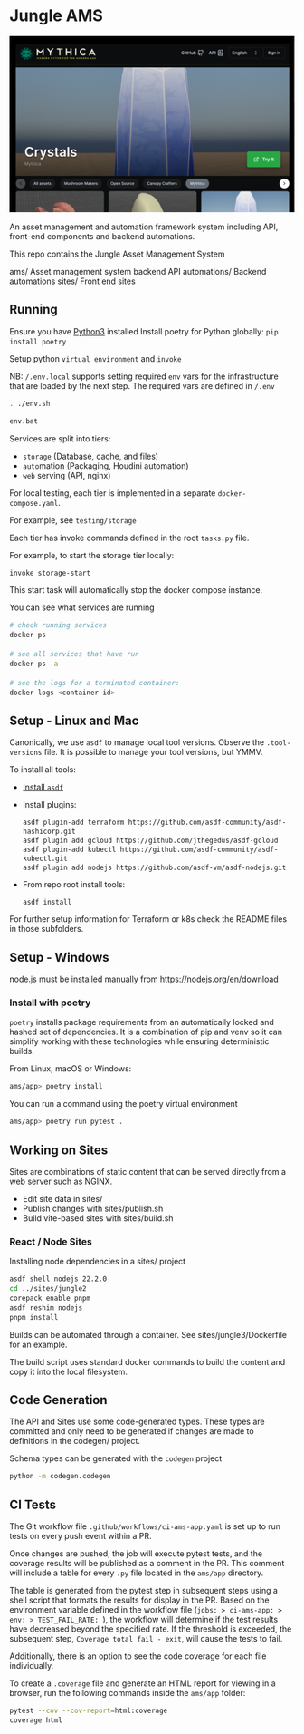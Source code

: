 # Jungle AMS

![Jungle Screenshot](docs/index-screenshot.png)

An asset management and automation framework system including API, front-end components and backend automations.

This repo contains the Jungle Asset Management System

ams/             Asset management system backend API
automations/     Backend automations
sites/           Front end sites

## Running

Ensure you have [Python3](https://python.org) installed 
Install poetry for Python globally:
`pip install poetry`

Setup python `virtual environment` and `invoke`

NB: `/.env.local` supports setting required `env` vars for the infrastructure that are loaded by the next step. The required vars are defined in `/.env`

```bash
. ./env.sh
```

```cmd
env.bat
```

Services are split into tiers:

* `storage` (Database, cache, and files)
* `auto`mation (Packaging, Houdini automation)
* `web` serving (API, nginx)

For local testing, each tier is implemented in a separate `docker-compose.yaml`.

For example, see `testing/storage`

Each tier has invoke commands defined in the root `tasks.py` file.

For example, to start the storage tier locally:

```bash
invoke storage-start
```

This start task will automatically stop the docker compose instance.

You can see what services are running

```bash
# check running services
docker ps

# see all services that have run
docker ps -a

# see the logs for a terminated container:
docker logs <container-id>
```

## Setup - Linux and Mac

Canonically, we use `asdf` to manage local tool versions. Observe the
`.tool-versions` file. It is possible to manage your tool versions, but YMMV.

To install all tools:

- [Install `asdf`](https://asdf-vm.com/guinpde/getting-started.html)

- Install plugins:

  ``` shell
  asdf plugin-add terraform https://github.com/asdf-community/asdf-hashicorp.git
  asdf plugin add gcloud https://github.com/jthegedus/asdf-gcloud
  asdf plugin-add kubectl https://github.com/asdf-community/asdf-kubectl.git
  asdf plugin add nodejs https://github.com/asdf-vm/asdf-nodejs.git
  ```

- From repo root install tools:

  ``` shell
  asdf install
  ```

For further setup information for Terraform or k8s check the README
files in those subfolders.

## Setup - Windows

node.js must be installed manually from https://nodejs.org/en/download

### Install with poetry

`poetry` installs package requirements from an automatically locked
and hashed set of dependencies. It is a combination of pip and venv so it can
simplify working with these technologies while ensuring deterministic builds.

From Linux, macOS or Windows:

```bash
ams/app> poetry install
```

You can run a command using the poetry virtual environment

```bash
ams/app> poetry run pytest .
```

## Working on Sites

Sites are combinations of static content that can be served directly from a web server such
as NGINX.

* Edit site data in sites/<sitename>
* Publish changes with sites/publish.sh <sitename>
* Build vite-based sites with sites/build.sh <sitename>


### React / Node Sites

Installing node dependencies in a sites/ project

```bash
asdf shell nodejs 22.2.0
cd ../sites/jungle2
corepack enable pnpm
asdf reshim nodejs
pnpm install
```

Builds can be automated through a container. See sites/jungle3/Dockerfile for an example.

The build script uses standard docker commands to build the content and copy it into the local
filesystem.

## Code Generation

The API and Sites use some code-generated types. These types are committed and only need to be generated
if changes are made to definitions in the codegen/ project.

Schema types can be generated with the `codegen` project

```bash
python -m codegen.codegen
```


## CI Tests

The Git workflow file `.github/workflows/ci-ams-app.yaml` is set up to run tests on every push event within a PR.

Once changes are pushed, the job will execute pytest tests, and the coverage results will be published as a comment in the PR. This comment will include a table for every `.py` file located in the `ams/app` directory.

The table is generated from the pytest step in subsequent steps using a shell script that formats the results for display in the PR. Based on the environment variable defined in the workflow file (`jobs: > ci-ams-app: > env: > TEST_FAIL_RATE: `), the workflow will determine if the test results have decreased beyond the specified rate. If the threshold is exceeded, the subsequent step, `Coverage total fail - exit`, will cause the tests to fail.

Additionally, there is an option to see the code coverage for each file individually.

To create a `.coverage` file and generate an HTML report for viewing in a browser, run the following commands inside the `ams/app` folder:

```bash
pytest --cov --cov-report=html:coverage
coverage html
```


